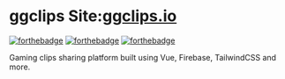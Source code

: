 # ggclips Site:[ggclips.io](https://ggclips.io)

[![forthebadge](http://forthebadge.com/images/badges/made-with-vue.svg)](http://forthebadge.com)
[![forthebadge](https://forthebadge.com/images/badges/made-with-javascript.svg)](https://forthebadge.com)
[![forthebadge](https://forthebadge.com/images/badges/built-with-love.svg)](https://forthebadge.com)

Gaming clips sharing platform built using Vue, Firebase, TailwindCSS and more.
